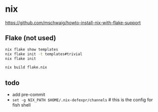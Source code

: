 # nix

<https://github.com/mschwaig/howto-install-nix-with-flake-support>

## Flake (not used)

```bash
nix flake show templates
nix flake init -t templates#trivial
nix flake init

nix build flake.nix
```

## todo

- add pre-commit
- `set -g NIX_PATH $HOME/.nix-defexpr/channels` # this is the config for fish shell
